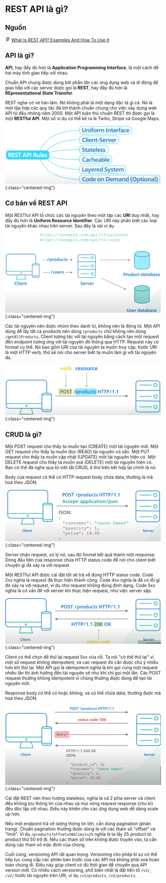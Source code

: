 # REST API là gì?

## Nguồn

<img src="../../assets/images/bytebytego.png" width="16" height="16"/> [What Is REST API? Examples And How To Use It](https://www.youtube.com/watch?v=-mN3VyJuCjM)

## API là gì?

**API**, hay đầy đủ hơn là **Application Programming Interface**, là một cách để hai máy tính giao tiếp với nhau.

Chuẩn API chung được dùng bởi phần lớn các ứng dụng web và di động để giao tiếp với các server được gọi là **REST**, hay đầy đủ hơn là **REpresentational State Transfer**.

REST nghe có vẻ hàn lâm. Nó không phải là một dạng đặc tả gì cả. Nó là một tập hợp các quy tắc đã trở thành chuẩn chung cho việc xây dựng web API từ đầu những năm 2000. Một API tuân thủ chuẩn REST thì được gọi là một **RESTful API**. Một số ví dụ có thể kể ra là Twilio, Stripe và Google Maps.

![](../assets/ByteByteGo/rest_api/figure1.png){:class="centered-img"}

## Cơ bản về REST API

Một RESTful API tổ chức các tài nguyên theo một tập các **URI** duy nhất, hay đầy đủ hơn là **Uniform Resource Identifier**. Các URI này phân biệt các loại tài nguyên khác nhau trên server. Sau đây là vài ví dụ.

![](../assets/ByteByteGo/rest_api/figure2.png){:class="centered-img"}

Các tài nguyên nên được nhóm theo danh từ, không nên là động từ. Một API dùng để lấy tất cả products nên dùng `/products` chứ không nên dùng `/getAllProducts`. Client tương tác với tài nguyên bằng cách tạo một request đến endpoint tương ứng với tài nguyên đó thông qua HTTP. Request này có format cụ thể. Nó bao gồm URI của tài nguyên ta muốn truy cập, trước URI là một HTTP verb, thứ sẽ nói cho server biết ta muốn làm gì với tài nguyên đó.

![](../assets/ByteByteGo/rest_api/figure3.png){:class="centered-img"}

## CRUD là gì?

Một POST request cho thấy ta muốn tạo (CREATE) một tài nguyên mới. Một GET request cho thấy ta muốn đọc (READ) tài nguyên có sẵn. Một PUT request cho thấy ta muốn cập nhật (UPDATE) một tài nguyên hiện có. Một DELETE request cho thấy ta muốn xoá (DELETE) một tài nguyên hiện có. Bạn có thể đã nghe qua từ viêt tắt CRUD, 4 thứ trên kết hợp lại chính là nó.

Body của request có thể có HTTP request body chứa data, thường là mã hoá theo JSON. 

![](../assets/ByteByteGo/rest_api/figure4.png){:class="centered-img"}

Server nhận request, xử lý nó, sau đó format kết quả thành một response. Dòng đầu tiên của response chứa HTTP status code để nói cho client biết chuyện gì đã xảy ra với request.

Một RESTful API được cài đặt tốt sẽ trả về đúng HTTP status code. Code 2xx nghĩa là request đã thực hiện thành công. Code 4xx nghĩa là đã có lỗi gì đó xảy ra với request, ví dụ như request không đúng định dạng. Code 5xx nghĩa là có vấn đề với server khi thực hiện request, như việc server sập.

![](../assets/ByteByteGo/rest_api/figure5.png){:class="centered-img"}

Client có thể chọn để thử lại request 5xx vừa rồi. Ta nói "có thể thử lại" vì một số request không idempotent, và các request đó cần được chú ý nhiều hơn khi thử lại. Một API gọi là idempotent nghĩa là khi gọi cùng một request nhiều lần thì ảnh hưởng đến tài nguyên sẽ như khi chỉ gọi một lần. Các POST request thường không idempotent vì chùng thường được dùng để tạo tài nguyên mới.

Response body có thể có hoặc không, và có thể chứa data, thường được mã hoá theo JSON.

![](../assets/ByteByteGo/rest_api/figure6.png){:class="centered-img"}

Cài đặt REST nên theo hướng stateless, nghĩa là cả 2 phía server và client đều không lưu thông tin của nhau và mọi vòng request response (chu kì) đều độc lập với nhau. Điều này khiến cho các ứng dụng web dễ dàng scale up hơn.

Nếu một endpoint trả về lượng thông tin lớn, cần dùng pagination (phân trang). Chuẩn pagination thường được dùng là với các tham số "offset" và "limit". Ví dụ `/products?offset=50&limit=25` nghĩa là ta lấy 25 product từ product thứ 50 trở đi. Nếu các tham số trên không được truyền vào, ta cần dùng các tham số mặc định của chúng.

Cuối cùng, versioning API rất quan trọng. Versioning cho phép kĩ sư có thể tiếp tục cung cấp các phiên bản trước của các API mà không phải xoá hoàn toàn chúng đi. Điều này giúp client có đủ thời gian để chuyển qua API version mới. Có nhiều cách versioning, phổ biến nhất là đặt tiền tố `/v1/`, `/v2/` trước tài nguyên trên URI, ví dụ `/v1/products`, `/v2/products`.
